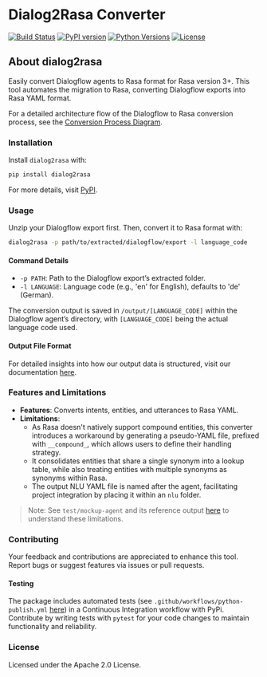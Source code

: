 # Dialog2Rasa Converter

[![Build Status](https://github.com/murilobellatini/dialog2rasa/actions/workflows/python-publish.yml/badge.svg)](https://github.com/murilobellatini/dialog2rasa/actions)
[![PyPI version](https://badge.fury.io/py/dialog2rasa.svg)](https://pypi.org/project/dialog2rasa/)
[![Python Versions](https://img.shields.io/pypi/pyversions/dialog2rasa.svg)](https://pypi.org/project/dialog2rasa/)
[![License](https://img.shields.io/pypi/l/dialog2rasa.svg)](https://github.com/murilobellatini/dialog2rasa/blob/main/LICENSE)

## About dialog2rasa

Easily convert Dialogflow agents to Rasa format for Rasa version 3+. This tool automates the migration to Rasa, converting Dialogflow exports into Rasa YAML format.

For a detailed architecture flow of the Dialogflow to Rasa conversion process, see the [Conversion Process Diagram](https://github.com/murilobellatini/dialog2rasa/docs/conversion-process-diagram.md).

### Installation

Install `dialog2rasa` with:

```bash
pip install dialog2rasa
```

For more details, visit [PyPI](https://pypi.org/project/dialog2rasa/).

### Usage

Unzip your Dialogflow export first. Then, convert it to Rasa format with:

```sh
dialog2rasa -p path/to/extracted/dialogflow/export -l language_code
```

#### Command Details

- `-p PATH`: Path to the Dialogflow export’s extracted folder.
- `-l LANGUAGE`: Language code (e.g., 'en' for English), defaults to 'de' (German).

The conversion output is saved in `/output/[LANGUAGE_CODE]` within the Dialogflow agent’s directory, with `[LANGUAGE_CODE]` being the actual language code used.

#### Output File Format

For detailed insights into how our output data is structured, visit our documentation [here](https://github.com/murilobellatini/dialog2rasa/docs/file-generation-process.md).

### Features and Limitations

- **Features**: Converts intents, entities, and utterances to Rasa YAML.
- **Limitations**:
  - As Rasa doesn't natively support compound entities, this converter introduces a workaround by generating a pseudo-YAML file, prefixed with `__compound_`, which allows users to define their handling strategy.
  - It consolidates entities that share a single synonym into a lookup table, while also treating entities with multiple synonyms as synonyms within Rasa.
  - The output NLU YAML file is named after the agent, facilitating project integration by placing it within an `nlu` folder.

> Note: See `test/mockup-agent` and its reference output [here](https://github.com/murilobellatini/dialog2rasa/tests/mockup-agent) to understand these limitations.

### Contributing

Your feedback and contributions are appreciated to enhance this tool. Report bugs or suggest features via issues or pull requests.

#### Testing

The package includes automated tests (see `.github/workflows/python-publish.yml` [here](https://github.com/murilobellatini/dialog2rasa/.github/workflows/python-publish.yml)) in a Continuous Integration workflow with PyPi. Contribute by writing tests with `pytest` for your code changes to maintain functionality and reliability.

### License

Licensed under the Apache 2.0 License.
